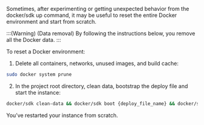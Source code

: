 Sometimes, after experimenting or getting unexpected behavior from the docker/sdk up command, it may be useful to reset the entire Docker environment and start from scratch. 

:::(Warning) (Data removal)
By following the instructions below, you remove all the Docker data. 
:::

To reset a Docker environment:

1. Delete all containers, networks, unused images, and build cache:
```bash
sudo docker system prune
```
2. In the project root directory, clean data, bootstrap the deploy file and start the instance:
```bash
docker/sdk clean-data && docker/sdk boot {deploy_file_name} && docker/sdk up
```

You’ve restarted your instance from scratch. 

